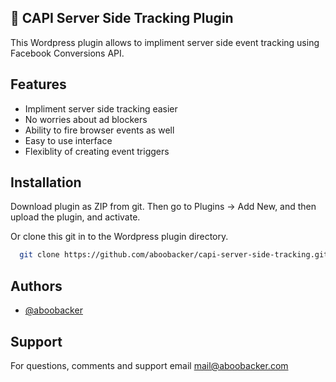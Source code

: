 ## 🚀 CAPI Server Side Tracking Plugin 
This Wordpress plugin allows to impliment server side event tracking using Facebook Conversions API.

## Features

- Impliment server side tracking easier
- No worries about ad blockers
- Ability to fire browser events as well
- Easy to use interface
- Flexiblity of creating event triggers


## Installation

Download plugin as ZIP from git. Then go to Plugins -> Add New, and then upload the plugin, and activate.

Or clone this git in to the Wordpress plugin directory.
```bash
  git clone https://github.com/aboobacker/capi-server-side-tracking.git
```

## Authors

- [@aboobacker](https://www.github.com/aboobacker)

## Support

For questions, comments and support email mail@aboobacker.com
